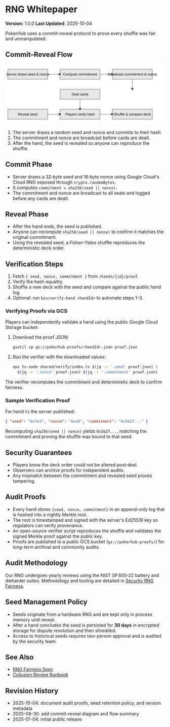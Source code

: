 # RNG Whitepaper

**Version:** 1.0.0
**Last Updated:** 2025-10-04

PokerHub uses a commit–reveal protocol to prove every shuffle was fair and unmanipulated.

## Commit–Reveal Flow

![Commit–reveal flow diagram](../images/rng-commit-reveal.svg)

1. The server draws a random seed and nonce and commits to their hash.
2. The commitment and nonce are broadcast before cards are dealt.
3. After the hand, the seed is revealed so anyone can reproduce the shuffle.

## Commit Phase
- Server draws a 32‑byte seed and 16‑byte nonce using Google Cloud's Cloud RNG exposed through `crypto.randomBytes`.
- It computes `commitment = sha256(seed || nonce)`.
- The commitment and nonce are broadcast to all seats and logged before any cards are dealt.

## Reveal Phase
- After the hand ends, the seed is published.
- Anyone can recompute `sha256(seed || nonce)` to confirm it matches the original commitment.
- Using the revealed seed, a Fisher–Yates shuffle reproduces the deterministic deck order.

## Verification Steps
1. Fetch `{ seed, nonce, commitment }` from `/hands/{id}/proof`.
2. Verify the hash equality.
3. Shuffle a new deck with the seed and compare against the public hand log.
4. Optional: run `bin/verify-hand <handId>` to automate steps 1–3.

### Verifying Proofs via GCS
Players can independently validate a hand using the public Google Cloud Storage bucket:

1. Download the proof JSON:

   ```sh
   gsutil cp gs://pokerhub-proofs/<handId>.json proof.json
   ```

2. Run the verifier with the downloaded values:

   ```sh
   npx ts-node shared/verify/index.ts $(jq -r '.seed' proof.json) \
     $(jq -r '.nonce' proof.json) $(jq -r '.commitment' proof.json)
   ```

The verifier recomputes the commitment and deterministic deck to confirm fairness.

### Sample Verification Proof

For hand `h1` the server published:

```json
{ "seed": "0x7e3", "nonce": "0xa9", "commitment": "0x5b2f..." }
```

Recomputing `sha256(seed || nonce)` yields `0x5b2f...`, matching the commitment and proving the shuffle was bound to that seed.

## Security Guarantees
- Players know the deck order could not be altered post‑deal.
- Observers can archive proofs for independent audits.
- Any mismatch between the commitment and revealed seed proves tampering.

## Audit Proofs
- Every hand stores `{seed, nonce, commitment}` in an append-only log that is hashed into a nightly Merkle root.
- The root is timestamped and signed with the server's Ed25519 key so regulators can verify provenance.
- An open-source verifier script reproduces the shuffle and validates the signed Merkle proof against the public key.
- Proofs are published to a public GCS bucket (`gs://pokerhub-proofs/`) for long-term archival and community audits.

## Audit Methodology

Our RNG undergoes yearly reviews using the NIST SP 800‑22 battery and dieharder suites.  Methodology and tooling are detailed in [Security RNG Fairness](../security/rng-fairness.md).

## Seed Management Policy
- Seeds originate from a hardware RNG and are kept only in process memory until reveal.
- After a hand concludes the seed is persisted for **30 days** in encrypted storage for dispute resolution and then shredded.
- Access to historical seeds requires two-person approval and is audited by the security team.

## See Also
- [RNG Fairness Spec](../rng-fairness.md)
- [Collusion Review Runbook](../runbooks/collusion-review.md)

## Revision History
- 2025-10-04: document audit proofs, seed retention policy, and version metadata
- 2025-08-30: add commit–reveal diagram and flow summary
- 2025-01-04: initial public release
